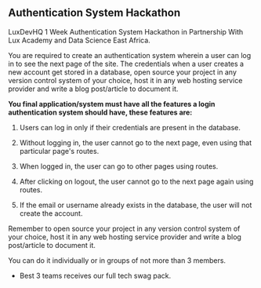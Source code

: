## **Authentication System Hackathon**

LuxDevHQ 1 Week Authentication System Hackathon in Partnership With Lux Academy and Data Science East Africa.

You are required to create an authentication system wherein a user can log in to see the next page of the site. The credentials when a user creates a new account get stored in a database, open source your project in any version  control system of your choice, host it in any web hosting service provider and write a blog post/article  to document  it.

**You final application/system must have all the features a login authentication system should have, these features  are:** 

1. Users can log in only if their credentials are present in the database.
 
2. Without logging in, the user cannot go to the next page, even using that particular page's routes.
 
3. When logged in, the user can go to other pages using routes.
 
4. After clicking on logout, the user cannot go to the next page again using routes.

5. If the email or username already exists in the database, the user will not create the account.

Remember to open source your project in any version control system of your choice, host it in any web hosting service provider and write a blog post/article to document  it.


You can do it individually  or in groups of not more than 3 members. 

 - Best 3 teams receives our full tech swag pack.
